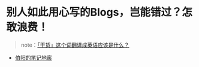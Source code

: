 #  别人如此用心写的Blogs，岂能错过？怎敢浪费！


> note：[「干货」这个词翻译成英语应该是什么？](https://www.zhihu.com/question/20083847)

- [伯阳的笔记地窖](https://github.com/BiBoyang/BoyangBlog)
